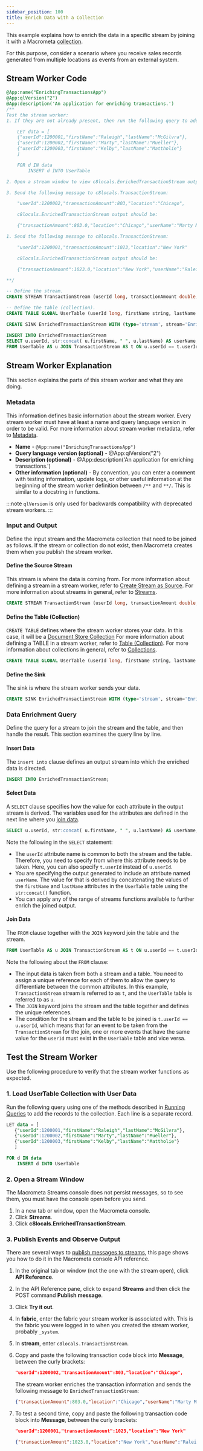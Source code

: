 ```yaml
---
sidebar_position: 100
title: Enrich Data with a Collection
---
```


This example explains how to enrich the data in a specific stream by joining it with a Macrometa [collection](../../collections/index.md).

For this purpose, consider a scenario where you receive sales records generated from multiple locations as events from an external system.

## Stream Worker Code

```sql
@App:name("EnrichingTransactionsApp")
@App:qlVersion("2")
@App:description('An application for enriching transactions.')
/**
Test the stream worker:
1. If they are not already present, then run the following query to add the records to the UserTable collection.

    LET data = [
    {"userId":1200001,"firstName":"Raleigh","lastName":"McGilvra"},
    {"userId":1200002,"firstName":"Marty","lastName":"Mueller"},
    {"userId":1200003,"firstName":"Kelby","lastName":"Mattholie"}
    ]

    FOR d IN data
        INSERT d INTO UserTable

2. Open a stream window to view c8locals.EnrichedTransactionStream output.

3. Send the following message to c8locals.TransactionStream:

    "userId":1200002,"transactionAmount":803,"location":"Chicago",

    c8locals.EnrichedTransactionStream output should be:

    {"transactionAmount":803.0,"location":"Chicago","userName":"Marty Mueller","userId":1200002,}

1. Send the following message to c8locals.TransactionStream:

    "userId":1200001,"transactionAmount":1023,"location":"New York"

    c8locals.EnrichedTransactionStream output should be:

    {"transactionAmount":1023.0,"location":"New York","userName":"Raleigh McGilvra","userId":1200001}

**/

-- Define the stream.
CREATE STREAM TransactionStream (userId long, transactionAmount double, location string);

-- Define the table (collection).
CREATE TABLE GLOBAL UserTable (userId long, firstName string, lastName string);

CREATE SINK EnrichedTransactionStream WITH (type='stream', stream='EnrichedTransactionStream', map.type='json') (userId long, userName string, transactionAmount double, location string);

INSERT INTO EnrichedTransactionStream
SELECT u.userId, str:concat( u.firstName, " ", u.lastName) AS userName, transactionAmount, location
FROM UserTable AS u JOIN TransactionStream AS t ON u.userId == t.userId
```

## Stream Worker Explanation

This section explains the parts of this stream worker and what they are doing.

### Metadata

This information defines basic information about the stream worker. Every stream worker must have at least a name and query language version in order to be valid. For more information about stream worker metadata, refer to [Metadata](../metadata).

- **Name** - `@App:name("EnrichingTransactionsApp")`
- **Query language version (optional)** - @App:qlVersion("2")
- **Description (optional)** - @App:description('An application for enriching transactions.')
- **Other information (optional)** - By convention, you can enter a comment with testing information, update logs, or other useful information at the beginning of the stream worker definition between `/**` and `**/`. This is similar to a docstring in functions.

:::note
`qlVersion` is only used for backwards compatibility with deprecated stream workers.
:::

### Input and Output

Define the input stream and the Macrometa collection that need to be joined as follows. If the stream or collection do not exist, then Macrometa creates them when you publish the stream worker.

#### Define the Source Stream

This stream is where the data is coming from. For more information about defining a stream in a stream worker, refer to [Create Stream as Source](../source/stream-source.md). For more information about streams in general, refer to [Streams](../../streams/index.md).

```sql
CREATE STREAM TransactionStream (userId long, transactionAmount double, location string);
```

#### Define the Table (Collection)

`CREATE TABLE` defines where the stream worker stores your data. In this case, it will be a [Document Store Collection](../../collections/documents/index.md) For more information about defining a TABLE in a stream worker, refer to [Table (Collection)](../table/index.md). For more information about collections in general, refer to [Collections](../../collections/index.md).

```sql
CREATE TABLE GLOBAL UserTable (userId long, firstName string, lastName string);
```

#### Define the Sink

The sink is where the stream worker sends your data.

```sql
CREATE SINK EnrichedTransactionStream WITH (type='stream', stream='EnrichedTransactionStream', map.type='json') (userId long, userName string, transactionAmount double, location string);
```

### Data Enrichment Query

Define the query for a stream to join the stream and the table, and then handle the result. This section examines the query line by line.

#### Insert Data

The `insert into` clause defines an output stream into which the enriched data is directed.

```sql
INSERT INTO EnrichedTransactionStream;
```

#### Select Data

A `SELECT` clause specifies how the value for each attribute in the output stream is derived. The variables used for the attributes are defined in the next line where you [join data](#join-data).

```sql
SELECT u.userId, str:concat( u.firstName, " ", u.lastName) AS userName, transactionAmount, location
```

Note the following in the `SELECT` statement:

- The `userId` attribute name is common to both the stream and the table. Therefore, you need to specify from where this attribute needs to be taken. Here, you can also specify `t.userId` instead of `u.userId`.
- You are specifying the output generated to include an attribute named `userName`. The value for that is derived
by concatenating the values of the `firstName` and `lastName` attributes in the `UserTable` table using the `str:concat()` function.
- You can apply any of the range of streams functions available to further enrich the joined output.

#### Join Data

The `FROM` clause together with the `JOIN` keyword join the table and the stream.

```sql
FROM UserTable AS u JOIN TransactionStream AS t ON u.userId == t.userId
```

Note the following about the `FROM` clause:

- The input data is taken from both a stream and a table. You need to assign a unique reference for each of them to allow the query to differentiate between the common attributes. In this example, `TransactionStream` stream is referred to as `t`, and the `UserTable` table is referred to as `u`.
- The `JOIN` keyword joins the stream and the table together and defines the unique references.
- The condition for the stream and the table to be joined is `t.userId == u.userId`, which means that for an event to be taken from the `TransactionStream` for the join, one or more events that have the same value for the `userId` must exist in the `UserTable` table and vice versa.

## Test the Stream Worker

Use the following procedure to verify that the stream worker functions as expected.

### 1. Load UserTable Collection with User Data

Run the following query using one of the methods described in [Running Queries](../../queryworkers/running-queries.md) to add the records to the collection. Each line is a separate record.

```sql
LET data = [
   {"userId":1200001,"firstName":"Raleigh","lastName":"McGilvra"},
   {"userId":1200002,"firstName":"Marty","lastName":"Mueller"},
   {"userId":1200003,"firstName":"Kelby","lastName":"Mattholie"}
   ]

FOR d IN data
    INSERT d INTO UserTable
```

### 2. Open a Stream Window

The Macrometa Streams console does not persist messages, so to see them, you must have the console open before you send.

1. In a new tab or window, open the Macrometa console.
1. Click **Streams**.
1. Click **c8locals.EnrichedTransactionStream**.

### 3. Publish Events and Observe Output

There are several ways to [publish messages to streams](../../streams/stream-tasks/publish-messages.md), this page shows you how to do it in the Macrometa console API reference.

1. In the original tab or window (not the one with the stream open), click **API Reference**.
1. In the API Reference pane, click to expand **Streams** and then click the POST command **Publish message**.
1. Click **Try it out**.
1. In **fabric**, enter the fabric your stream worker is associated with. This is the fabric you were logged in to when you created the stream worker, probably `_system`.
1. In **stream**, enter `c8locals.TransactionStream`.
1. Copy and paste the following transaction code block into **Message**, between the curly brackets:

    ```json
    "userId":1200002,"transactionAmount":803,"location":"Chicago",
    ```

   The stream worker enriches the transaction information and sends the following message to `EnrichedTransactionStream`:

    ```json
    {"transactionAmount":803.0,"location":"Chicago","userName":"Marty Mueller","userId":1200002,}
    ```

1. To test a second time, copy and paste the following transaction code block into **Message**, between the curly brackets:

    ```json
    "userId":1200001,"transactionAmount":1023,"location":"New York"
    ```

   ```json
   {"transactionAmount":1023.0,"location":"New York","userName":"Raleigh McGilvra","userId":1200001}
   ```
